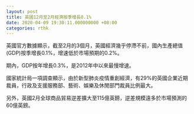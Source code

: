 ```yaml
---
layout: post
title: 英國12月至2月經濟按季增長0.1%
date: 2020-04-09 19:30:11.000000000 +08:00
categories: rthk
---
```


英國官方數據顯示，截至2月的3個月，英國經濟幾乎停滯不前，國內生產總值(GDP)按季增長0.1%，增速低於市場預期的0.2%。

期內，GDP按年增長0.3%，是2012年中以來最慢增速。

國家統計局一項調查顯示，由於新型肺炎疫情重創經濟，有29%的英國企業近期裁員，行政及支援服務部、藝術、娛樂及休閒部門裁員比例最大。

另外，英國2月全球商品貿易逆差擴大至115億英鎊，逆差規模遠多於市場預測的60億英鎊。
